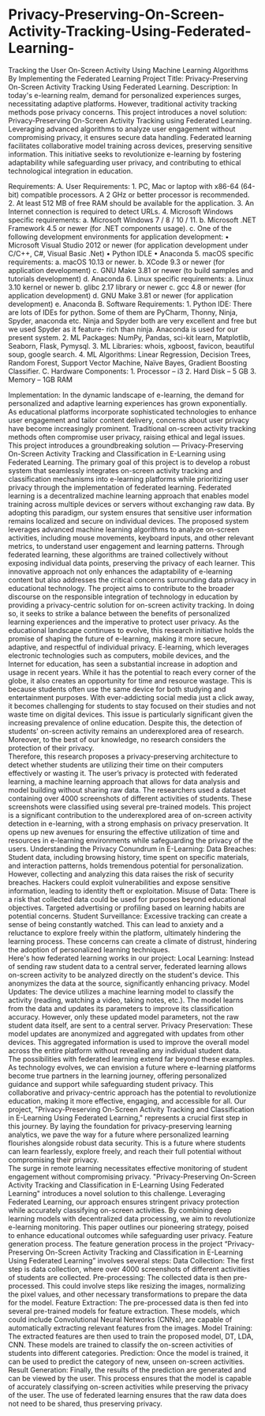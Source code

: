 # Privacy-Preserving-On-Screen-Activity-Tracking-Using-Federated-Learning-
Tracking the User On-Screen Activity Using Machine Learning Algorithms By Implementing the Federated Learning
Project Title: Privacy-Preserving On-Screen Activity Tracking Using Federated Learning.
Description: In today's e-learning realm, demand for personalized experiences surges, necessitating adaptive platforms. However, traditional activity tracking methods pose privacy concerns. This project introduces a novel solution: Privacy-Preserving On-Screen Activity Tracking using Federated Learning. Leveraging advanced algorithms to analyze user engagement without compromising privacy, it ensures secure data handling. Federated learning facilitates collaborative model training across devices, preserving sensitive information. This initiative seeks to revolutionize e-learning by fostering adaptability while safeguarding user privacy, and contributing to ethical technological integration in education.

Requirements: 
  A. User Requirements:
     	1. PC, Mac or laptop with x86-64 (64-bit) compatible processors.
          A 2 GHz or better processor is recommended.
 	    2. At least 512 MB of free RAM should be available for the application.
      3. An Internet connection is required to detect URLs.
	    4. Microsoft Windows specific requirements:
          a. Microsoft Windows 7 / 8 / 10 / 11.
          b. Microsoft .NET Framework 4.5 or newer (for .NET components usage).
          c. One of the following development environments for application development:
              •	Microsoft Visual Studio 2012 or newer (for application development under C/C++, C#, Visual Basic .Net)
              •	Python IDLE
              •	Anaconda
  	  5. macOS specific requirements:
          a. macOS 10.13 or newer.
          b. XCode 9.3 or newer (for application development)
          c. GNU Make 3.81 or newer (to build samples and tutorials development)
          d. Anaconda
 	    6. Linux specific requirements:
          a. Linux 3.10 kernel or newer
          b. glibc 2.17 library or newer
          c. gcc 4.8 or newer (for application development)
          d. GNU Make 3.81 or newer (for application development)
          e. Anaconda
  B. Software Requirements:
 	    1. Python IDE: There are lots of IDEs for python. Some of them are PyCharm,   Thonny, Ninja, Spyder, anaconda etc. Ninja and Spyder both are very excellent and free but we used Spyder as it feature- rich             than ninja. Anaconda is used for our present system.
 	    2. ML Packages: NumPy, Pandas, sci-kit learn, Matplotlib, Seaborn, Flask, Pymysql.
 	    3. ML Libraries: whois, xgboost, favicon, beautiful soup, google search.
 	    4. ML Algorithms: Linear Regression, Decision Trees, Random Forest, Support Vector Machine, Naïve Bayes, Gradient Boosting Classifier.
  C. Hardware Components:
      1. Processor – i3
 	    2. Hard Disk – 5 GB
 	    3. Memory – 1GB RAM

Implementation:
In the dynamic landscape of e-learning, the demand for personalized and adaptive learning experiences has grown exponentially. As educational platforms incorporate sophisticated technologies to enhance user engagement and tailor content delivery, concerns about user privacy have become increasingly prominent. Traditional on-screen activity tracking methods often compromise user privacy, raising ethical and legal issues. This project introduces a groundbreaking solution — Privacy-Preserving On-Screen Activity Tracking and Classification in E-Learning using Federated Learning. The primary goal of this project is to develop a robust system that seamlessly integrates on-screen activity tracking and classification mechanisms into e-learning platforms while prioritizing user privacy through the implementation of federated learning. Federated learning is a decentralized machine learning approach that enables model training across multiple devices or servers without exchanging raw data. By adopting this paradigm, our system ensures that sensitive user information remains localized and secure on individual devices.
The proposed system leverages advanced machine learning algorithms to analyze on-screen activities, including mouse movements, keyboard inputs, and other relevant metrics, to understand user engagement and learning patterns. Through federated learning, these algorithms are trained collectively without exposing individual data points, preserving the privacy of each learner. This innovative approach not only enhances the adaptability of e-learning content but also addresses the critical concerns surrounding data privacy in educational technology. The project aims to contribute to the broader discourse on the responsible integration of technology in education by providing a privacy-centric solution for on-screen activity tracking. In doing so, it seeks to strike a balance between the benefits of personalized learning experiences and the imperative to protect user privacy. As the educational landscape continues to evolve, this research initiative holds the promise of shaping the future of e-learning, making it more secure, adaptive, and respectful of individual privacy.
E-learning, which leverages electronic technologies such as computers, mobile devices, and the Internet for education, has seen a substantial increase in adoption and usage in recent years. While it has the potential to reach every corner of the globe, it also creates an opportunity for time and resource wastage. This is because students often use the same device for both studying and entertainment purposes. With ever-addicting social media just a click away, it becomes challenging for students to stay focused on their studies and not waste time on digital devices. This issue is particularly significant given the increasing prevalence of online education. Despite this, the detection of students' on-screen activity remains an underexplored area of research. Moreover, to the best of our knowledge, no research considers the protection of their privacy.  
Therefore, this research proposes a privacy-preserving architecture to detect whether students are utilizing their time on their computers effectively or wasting it. The user’s privacy is protected with federated learning, a machine learning approach that allows for data analysis and model building without sharing raw data. The researchers used a dataset containing over 4000 screenshots of different activities of students. These screenshots were classified using several pre-trained models.
This project is a significant contribution to the underexplored area of on-screen activity detection in e-learning, with a strong emphasis on privacy preservation. It opens up new avenues for ensuring the effective utilization of time and resources in e-learning environments while safeguarding the privacy of the users. Understanding the Privacy Conundrum in E-Learning: Data Breaches: Student data, including browsing history, time spent on specific materials, and interaction patterns, holds tremendous potential for personalization. However, collecting and analyzing this data raises the risk of security breaches. Hackers could exploit vulnerabilities and expose sensitive information, leading to identity theft or exploitation. Misuse of Data: There is a risk that collected data could be used for purposes beyond educational objectives. Targeted advertising or profiling based on learning habits are potential concerns. Student Surveillance: Excessive tracking can create a sense of being constantly watched. This can lead to anxiety and a reluctance to explore freely within the platform, ultimately hindering the learning process. These concerns can create a climate of distrust, hindering the adoption of personalized learning techniques.    
Here's how federated learning works in our project:
Local Learning: Instead of sending raw student data to a central server, federated learning allows on-screen activity to be analyzed directly on the student's device. This anonymizes the data at the source, significantly enhancing privacy.
Model Updates: The device utilizes a machine learning model to classify the activity (reading, watching a video, taking notes, etc.). The model learns from the data and updates its parameters to improve its classification accuracy. However, only these updated model parameters, not the raw student data itself, are sent to a central server.
Privacy Preservation: These model updates are anonymized and aggregated with updates from other devices. This aggregated information is used to improve the overall model across the entire platform without revealing any individual student data.    
The possibilities with federated learning extend far beyond these examples. As technology evolves, we can envision a future where e-learning platforms become true partners in the learning journey, offering personalized guidance and support while safeguarding student privacy. This collaborative and privacy-centric approach has the potential to revolutionize education, making it more effective, engaging, and accessible for all. Our project, "Privacy-Preserving On-Screen Activity Tracking and Classification in E-Learning Using Federated Learning," represents a crucial first step in this journey. By laying the foundation for privacy-preserving learning analytics, we pave the way for a future where personalized learning flourishes alongside robust data security. This is a future where students can learn fearlessly, explore freely, and reach their full potential without compromising their privacy.         
The surge in remote learning necessitates effective monitoring of student engagement without compromising privacy. "Privacy-Preserving On-Screen Activity Tracking and Classification in E-Learning Using Federated Learning" introduces a novel solution to this challenge. Leveraging Federated Learning, our approach ensures stringent privacy protection while accurately classifying on-screen activities. By combining deep learning models with decentralized data processing, we aim to revolutionize e-learning monitoring. This paper outlines our pioneering strategy, poised to enhance educational outcomes while safeguarding user privacy. 
 Feature generation process. 
The feature generation process in the project “Privacy-Preserving On-Screen Activity Tracking and Classification in E-Learning Using Federated Learning” involves several steps:
Data Collection: The first step is data collection, where over 4000 screenshots of different activities of students are collected.
Pre-processing: The collected data is then pre-processed. This could involve steps like resizing the images, normalizing the pixel values, and other necessary transformations to prepare the data for the model.
Feature Extraction: The pre-processed data is then fed into several pre-trained models for feature extraction. These models, which could include Convolutional Neural Networks (CNNs), are capable of automatically extracting relevant features from the images.
Model Training: The extracted features are then used to train the proposed model, DT, LDA, CNN. These models are trained to classify the on-screen activities of students into different categories.
Prediction: Once the model is trained, it can be used to predict the category of new, unseen on-screen activities.
Result Generation: Finally, the results of the prediction are generated and can be viewed by the user.
This process ensures that the model is capable of accurately classifying on-screen activities while preserving the privacy of the user. The use of federated learning ensures that the raw data does not need to be shared, thus preserving privacy.


